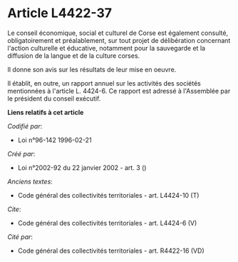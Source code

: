# Article L4422-37

Le conseil économique, social et culturel de Corse est également consulté, obligatoirement et préalablement, sur tout projet
de délibération concernant l'action culturelle et éducative, notamment pour la sauvegarde et la diffusion de la langue et de
la culture corses. 

Il donne son avis sur les résultats de leur mise en oeuvre. 

Il établit, en outre, un rapport annuel sur les activités des sociétés mentionnées à l'article L. 4424-6. Ce rapport est
adressé à l'Assemblée par le président du conseil exécutif.

**Liens relatifs à cet article**

_Codifié par_:

  - Loi n°96-142 1996-02-21

_Créé par_:

  - Loi n°2002-92 du 22 janvier 2002 - art. 3 ()

_Anciens textes_:

  - Code général des collectivités territoriales - art. L4424-10 (T)

_Cite_:

  - Code général des collectivités territoriales - art. L4424-6 (V)

_Cité par_:

  - Code général des collectivités territoriales - art. R4422-16 (VD)
